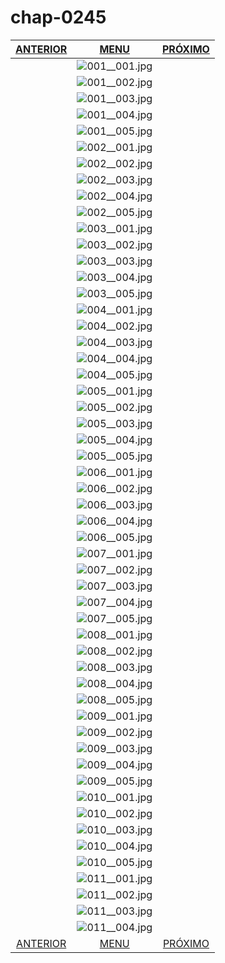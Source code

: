 # chap-0245
|[ANTERIOR](/chap-0244/readme.md)|[MENU](/readme.md)|[PRÓXIMO](/chap-0246/readme.md)|
 |:--:|:--:|:--:|
||![001__001.jpg](001__001.jpg)||
||![001__002.jpg](001__002.jpg)||
||![001__003.jpg](001__003.jpg)||
||![001__004.jpg](001__004.jpg)||
||![001__005.jpg](001__005.jpg)||
||![002__001.jpg](002__001.jpg)||
||![002__002.jpg](002__002.jpg)||
||![002__003.jpg](002__003.jpg)||
||![002__004.jpg](002__004.jpg)||
||![002__005.jpg](002__005.jpg)||
||![003__001.jpg](003__001.jpg)||
||![003__002.jpg](003__002.jpg)||
||![003__003.jpg](003__003.jpg)||
||![003__004.jpg](003__004.jpg)||
||![003__005.jpg](003__005.jpg)||
||![004__001.jpg](004__001.jpg)||
||![004__002.jpg](004__002.jpg)||
||![004__003.jpg](004__003.jpg)||
||![004__004.jpg](004__004.jpg)||
||![004__005.jpg](004__005.jpg)||
||![005__001.jpg](005__001.jpg)||
||![005__002.jpg](005__002.jpg)||
||![005__003.jpg](005__003.jpg)||
||![005__004.jpg](005__004.jpg)||
||![005__005.jpg](005__005.jpg)||
||![006__001.jpg](006__001.jpg)||
||![006__002.jpg](006__002.jpg)||
||![006__003.jpg](006__003.jpg)||
||![006__004.jpg](006__004.jpg)||
||![006__005.jpg](006__005.jpg)||
||![007__001.jpg](007__001.jpg)||
||![007__002.jpg](007__002.jpg)||
||![007__003.jpg](007__003.jpg)||
||![007__004.jpg](007__004.jpg)||
||![007__005.jpg](007__005.jpg)||
||![008__001.jpg](008__001.jpg)||
||![008__002.jpg](008__002.jpg)||
||![008__003.jpg](008__003.jpg)||
||![008__004.jpg](008__004.jpg)||
||![008__005.jpg](008__005.jpg)||
||![009__001.jpg](009__001.jpg)||
||![009__002.jpg](009__002.jpg)||
||![009__003.jpg](009__003.jpg)||
||![009__004.jpg](009__004.jpg)||
||![009__005.jpg](009__005.jpg)||
||![010__001.jpg](010__001.jpg)||
||![010__002.jpg](010__002.jpg)||
||![010__003.jpg](010__003.jpg)||
||![010__004.jpg](010__004.jpg)||
||![010__005.jpg](010__005.jpg)||
||![011__001.jpg](011__001.jpg)||
||![011__002.jpg](011__002.jpg)||
||![011__003.jpg](011__003.jpg)||
||![011__004.jpg](011__004.jpg)||
|[ANTERIOR](/chap-0244/readme.md)|[MENU](/readme.md)|[PRÓXIMO](/chap-0246/readme.md)|
